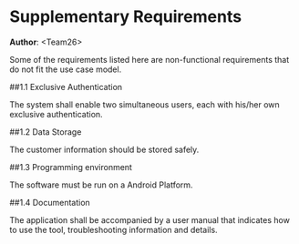 # Supplementary Requirements

**Author**: \<Team26\>

Some of the requirements listed here are non-functional requirements that do not fit the use case model.

##1.1 Exclusive Authentication

The system shall enable two simultaneous users, each with his/her own exclusive authentication.

##1.2 Data Storage

The customer information should be stored safely.

##1.3 Programming environment

The software must be run on a Android Platform.

##1.4 Documentation

The application shall be accompanied by a user manual that indicates how to use the tool, troubleshooting information and details.